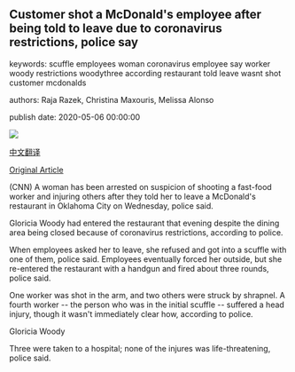 ## Customer shot a McDonald's employee after being told to leave due to coronavirus restrictions, police say

keywords: scuffle employees woman coronavirus employee say worker woody restrictions woodythree according restaurant told leave wasnt shot customer mcdonalds

authors: Raja Razek, Christina Maxouris, Melissa Alonso

publish date: 2020-05-06 00:00:00

![](https://cdn.cnn.com/cnnnext/dam/assets/200506224453-mcdonalds-employees-shot-coronavirus-super-tease.jpg)

[中文翻译](Customer%20shot%20a%20McDonald%27s%20employee%20after%20being%20told%20to%20leave%20due%20to%20coronavirus%20restrictions%2C%20police%20say_zh.md)

[Original Article](https://edition.cnn.com/2020/05/06/us/mcdonalds-employees-shot-coronavirus/index.html)

(CNN) A woman has been arrested on suspicion of shooting a fast-food worker and injuring others after they told her to leave a McDonald's restaurant in Oklahoma City on Wednesday, police said.

Gloricia Woody had entered the restaurant that evening despite the dining area being closed because of coronavirus restrictions, according to police.

When employees asked her to leave, she refused and got into a scuffle with one of them, police said. Employees eventually forced her outside, but she re-entered the restaurant with a handgun and fired about three rounds, police said.

One worker was shot in the arm, and two others were struck by shrapnel. A fourth worker -- the person who was in the initial scuffle -- suffered a head injury, though it wasn't immediately clear how, according to police.

Gloricia Woody

Three were taken to a hospital; none of the injures was life-threatening, police said.